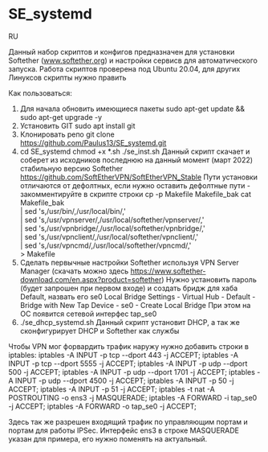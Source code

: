 # SE_systemd

RU

Данный набор скриптов и конфигов предназначен для установки Softether (www.softether.org) и настройки сервисв для автоматического запуска.
Работа скриптов проверена под Ubuntu 20.04, для других Линуксов скрипты нужно править

Как пользоваться:
1. Для начала обновить имеющиеся пакеты
   sudo apt-get update && sudo apt-get upgrade -y
2. Установить GIT
   sudo apt install git
3. Клонировать репо
   git clone https://github.com/Paulus13/SE_systemd.git
4. cd SE_systemd
   chmod +x *.sh
   ./se_inst.sh
   Данный скрипт скачает и соберет из исходников последнюю на данный момент (март 2022) стабильную версию Softether https://github.com/SoftEtherVPN/SoftEtherVPN_Stable
   Пути установки отличаются от дефолтных, если нужно оставить дефолтные пути - закомментируйте в скрипте строки
      cp -p Makefile Makefile_bak
      cat Makefile_bak \
	      | sed 's,/usr/bin/,/usr/local/bin/,' \
	      | sed 's,/usr/vpnserver/,/usr/local/softether/vpnserver/,' \
	      | sed 's,/usr/vpnbridge/,/usr/local/softether/vpnbridge/,' \
	      | sed 's,/usr/vpnclient/,/usr/local/softether/vpnclient/,' \
	      | sed 's,/usr/vpncmd/,/usr/local/softether/vpncmd/,' \
	      > Makefile
5. Сделать первычные настройки Softether используя VPN Server Manager (скачать можно здесь https://www.softether-download.com/en.aspx?product=softether)
   Нужно установить пароль (будет запрошен при первом входе) и создать бридж для хаба Default, назвать его se0
   Local Bridge Settings - Virtual Hub - Default - Bridge with New Tap Device - se0 - Create Local Bridge
   При этом на ОС появится сетевой интерфес tap_se0
6. ./se_dhcp_systemd.sh
   Данный скрипт установит DHCP, а так же сконфигурирует DHCP и Softether как службы
   
Чтобы VPN мог форвардить трафик наружу нужно добавить строки в iptables:
iptables -A INPUT -p tcp --dport 443 -j ACCEPT;
iptables -A INPUT -p tcp --dport 5555 -j ACCEPT;
iptables -A INPUT -p udp --dport 500 -j ACCEPT;
iptables -A INPUT -p udp --dport 1701 -j ACCEPT;
iptables -A INPUT -p udp --dport 4500 -j ACCEPT;
iptables -A INPUT -p 50 -j ACCEPT;
iptables -A INPUT -p 51 -j ACCEPT;
iptables -t nat -A POSTROUTING -o ens3 -j MASQUERADE;
iptables -A FORWARD -i tap_se0 -j ACCEPT;
iptables -A FORWARD -o tap_se0 -j ACCEPT;

Здесь так же разрешен входящий трафик по управляющим портам и портам для работы IPSec.
Интерфейс ens3 в строке MASQUERADE указан для примера, его нужно поменять на актуальный.
